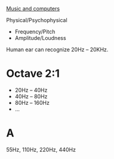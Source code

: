 [Music and computers](http://music.columbia.edu/cmc/musicandcomputers/)

Physical/Psychophysical
* Frequency/Pitch
* Amplitude/Loudness

Human ear can recognize 20Hz – 20KHz.

# Octave 2:1
* 20Hz – 40Hz
* 40Hz – 80Hz
* 80Hz – 160Hz
* ...

# A
55Hz, 110Hz, 220Hz, 440Hz
